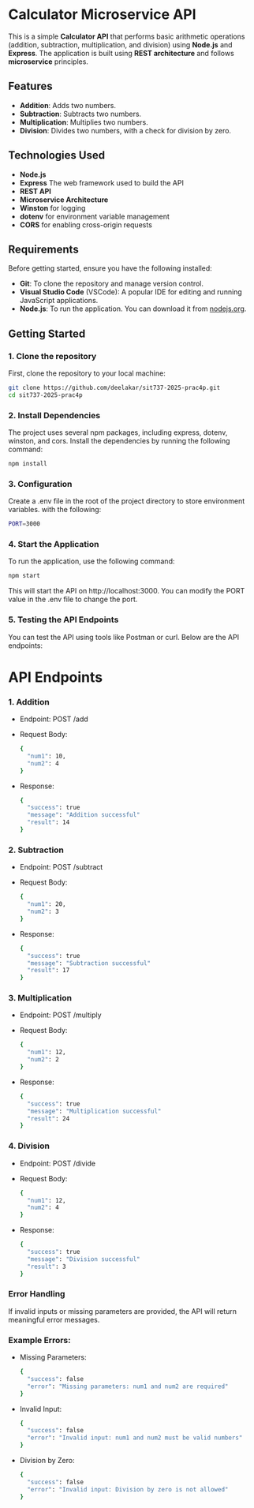 # Calculator Microservice API

This is a simple **Calculator API** that performs basic arithmetic operations (addition, subtraction, multiplication, and division) using **Node.js** and **Express**. The application is built using **REST architecture** and follows **microservice** principles.

## Features

- **Addition**: Adds two numbers.
- **Subtraction**: Subtracts two numbers.
- **Multiplication**: Multiplies two numbers.
- **Division**: Divides two numbers, with a check for division by zero.

## Technologies Used

- **Node.js**
- **Express** The web framework used to build the API
- **REST API**
- **Microservice Architecture**
- **Winston** for logging
- **dotenv** for environment variable management
- **CORS** for enabling cross-origin requests

## Requirements

Before getting started, ensure you have the following installed:

- **Git**: To clone the repository and manage version control.
- **Visual Studio Code** (VSCode): A popular IDE for editing and running JavaScript applications.
- **Node.js**: To run the application. You can download it from [nodejs.org](https://nodejs.org/).

## Getting Started

### 1. Clone the repository

First, clone the repository to your local machine:

```bash
git clone https://github.com/deelakar/sit737-2025-prac4p.git
cd sit737-2025-prac4p
```

### 2. Install Dependencies

The project uses several npm packages, including express, dotenv, winston, and cors. Install the dependencies by running the following command:

```bash
npm install
```

### 3. Configuration

Create a .env file in the root of the project directory to store environment variables. with the following:

```bash
PORT=3000
```

### 4. Start the Application

To run the application, use the following command:

```bash
npm start
```

This will start the API on http://localhost:3000. You can modify the PORT value in the .env file to change the port.

### 5. Testing the API Endpoints

You can test the API using tools like Postman or curl. Below are the API endpoints:

# API Endpoints

### 1. Addition

- Endpoint: POST /add

- Request Body:

  ```bash
  {
    "num1": 10,
    "num2": 4
  }
  ```

- Response:

  ```bash
  {
    "success": true
    "message": "Addition successful"
    "result": 14
  }
  ```

### 2. Subtraction

- Endpoint: POST /subtract

- Request Body:

  ```bash
  {
    "num1": 20,
    "num2": 3
  }
  ```

- Response:

  ```bash
  {
    "success": true
    "message": "Subtraction successful"
    "result": 17
  }
  ```

### 3. Multiplication

- Endpoint: POST /multiply

- Request Body:

  ```bash
  {
    "num1": 12,
    "num2": 2
  }
  ```

- Response:

  ```bash
  {
    "success": true
    "message": "Multiplication successful"
    "result": 24
  }
  ```

### 4. Division

- Endpoint: POST /divide

- Request Body:

  ```bash
  {
    "num1": 12,
    "num2": 4
  }
  ```

- Response:

  ```bash
  {
    "success": true
    "message": "Division successful"
    "result": 3
  }
  ```

### Error Handling

If invalid inputs or missing parameters are provided, the API will return meaningful error messages.

### Example Errors:

- Missing Parameters:
  ```bash
  {
    "success": false
    "error": "Missing parameters: num1 and num2 are required"
  }
  ```
- Invalid Input:
  ```bash
  {
    "success": false
    "error": "Invalid input: num1 and num2 must be valid numbers"
  }
  ```
- Division by Zero:
  ```bash
  {
    "success": false
    "error": "Invalid input: Division by zero is not allowed"
  }
  ```

